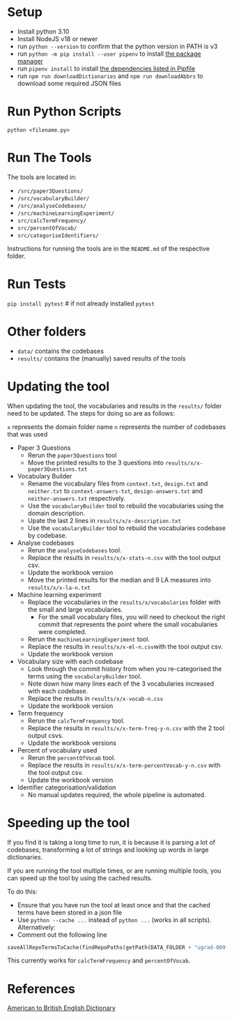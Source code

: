 # Setup

- Install python 3.10
- Install NodeJS v18 or newer
- run `python --version` to confirm that the python version in PATH is v3
- run `python -m pip install --user pipenv` to install [the package manager](https://packaging.python.org/en/latest/tutorials/managing-dependencies/)
- run `pipenv install` to install [the dependencies listed in Pipfile](./Pipfile)
- run `npm run downloadDictionaries` and `npm run downloadAbbrs` to download some required JSON files

# Run Python Scripts

`python <filename.py>`

# Run The Tools

The tools are located in:

- `/src/paper3Questions/`
- `/src/vocabularyBuilder/`
- `/src/analyseCodebases/`
- `/src/machineLearningExperiment/`
- `src/calcTermFrequency/`
- `src/percentOfVocab/`
- `src/categoriseIdentifiers/`

Instructions for running the tools are in the `README.md` of the respective folder.

# Run Tests

`pip install pytest` # if not already installed
`pytest`

# Other folders

- `data/` contains the codebases
- `results/` contains the (manually) saved results of the tools

# Updating the tool

When updating the tool, the vocabularies and results in the `results/` folder need to be updated.
The steps for doing so are as follows:

`x` represents the domain folder name
`n` represents the number of codebases that was used

- Paper 3 Questions
  - Rerun the `paper3Questions` tool
  - Move the printed results to the 3 questions into `results/x/x-paper3Questions.txt`
- Vocabulary Builder
  - Rename the vocabulary files from `context.txt`, `design.txt` and `neither.txt` to `context-answers-txt`, `design-answers.txt` and `neither-answers.txt` respectively.
  - Use the `vocabularyBuilder` tool to rebuild the vocabularies using the domain description.
  - Upate the last 2 lines in `results/x/x-description.txt`
  - Use the `vocabularyBuilder` tool to rebuild the vocabularies codebase by codebase.
- Analyse codebases
  - Rerun the `analyseCodebases` tool.
  - Replace the results in `results/x/x-stats-n.csv` with the tool output csv.
  - Update the workbook version
  - Move the printed results for the median and 9 LA measures into `results/x/x-la-n.txt`
- Machine learning experiment
  - Replace the vocabularies in the `results/x/vocabularies` folder with the small and large vocabularies.
    - For the small vocabulary files, you will need to checkout the right commit that represents the point where the small vocabularies were completed.
  - Rerun the `machineLearningExperiment` tool.
  - Replace the results in `results/x/x-ml-n.csv`with the tool output csv.
  - Update the workbook version
- Vocabulary size with each codebase
  - Look through the commit history from when you re-categorised the terms using the `vocabularyBuilder` tool.
  - Note down how many lines each of the 3 vocabularies increased with each codebase.
  - Replace the results in `results/x/x-vocab-n.csv`
  - Update the workbook version
- Term frequency
  - Rerun the `calcTermFrequency` tool.
  - Replace the results in `results/x/x-term-freq-y-n.csv` with the 2 tool output csvs.
  - Update the workbook versions
- Percent of vocabulary used
  - Rerun the `percentOfVocab` tool.
  - Replace the results in `results/x/x-term-percentVocab-y-n.csv` with the tool output csv.
  - Update the workbook version
- Identifier categorisation/validation
  - No manual updates required, the whole pipeline is automated.

# Speeding up the tool

If you find it is taking a long time to run, it is because it is parsing a lot of codebases, transforming a lot of strings and looking up words in large dictionaries.

If you are running the tool multiple times, or are running multiple tools, you can speed up the tool by using the cached results.

To do this:

- Ensure that you have run the tool at least once and that the cached terms have been stored in a json file
- Use `python --cache ...` instead of `python ...` (works in all scripts). Alternatively:
- Comment out the following line

```python
saveAllRepoTermsToCache(findRepoPaths(getPath(DATA_FOLDER + "ugrad-009-01")), CACHED_TERMS)
```

This currently works for `calcTermFrequency` and `percentOfVocab`.

# References

[American to British English Dictionary](https://raw.githubusercontent.com/hyperreality/American-British-English-Translator/master/data/american_spellings.json)
